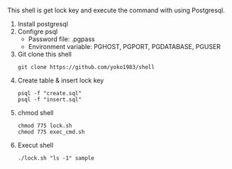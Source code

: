 This shell is get lock key and execute the command with using Postgresql.

1. Install postgresql
1. Configre psql
     - Password file: .pgpass
     - Environment variable: PGHOST, PGPORT, PGDATABASE, PGUSER
1. Git clone this shell
    ```
    git clone https://github.com/yoko1983/shell
    ```
1. Create table & insert lock key
    ```
    psql -f "create.sql"
    psql -f "insert.sql"
    ```
1. chmod shell
    ```
    chmod 775 lock.sh
    chmod 775 exec_cmd.sh
    ```
1. Execut shell
    ```
    ./lock.sh "ls -1" sample
    ```



